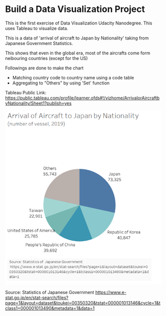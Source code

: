 # Build a Data Visualization Project 

This is the first exercise of Data Visualization Udacity Nanodegree. This uses Tableau to visualize data. 

This is a data of 'arrival of aircraft to Japan by Nationality' taking from Japanese Government Statistics. 

This shows that even in the global era, most of the aircrafts come form neibouring countries (except for the US)

Followings are done to make the chart
- Matching country code to country name using a code table 
- Aggregating to "Others" by using 'Set' function 


Tableau Public Link: https://public.tableau.com/profile/learner.ofds#!/vizhome/ArrivalorAircraftbyNationality/Sheet1?publish=yes


![image](/images/tableau1.png)


Source: Statistics of  Japanese Government 
 https://www.e-stat.go.jp/en/stat-search/files?page=1&layout=dataset&toukei=00350320&tstat=000001013146&cycle=1&tclass1=000001013490&metadata=1&data=1


